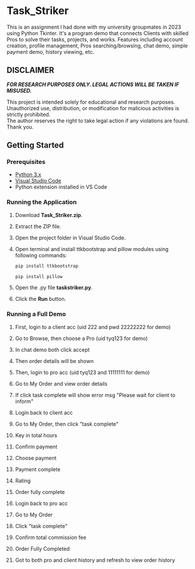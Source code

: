 # Task_Striker
This is an assignment I had done with my university groupmates in 2023 using Python Tkinter. It's a program demo that connects Clients with skilled Pros to solve their tasks, projects, and works. Features including account creation, profile management, Pros searching/browsing, chat demo, simple payment demo, history viewing, etc.

## DISCLAIMER

 ***FOR RESEARCH PURPOSES ONLY. LEGAL ACTIONS WILL BE TAKEN IF MISUSED.***

This project is intended solely for educational and research purposes.  
Unauthorized use, distribution, or modification for malicious activities is strictly prohibited.  
The author reserves the right to take legal action if any violations are found.
Thank you.

## Getting Started

### Prerequisites

- [Python 3.x](https://www.python.org/downloads/)
- [Visual Studio Code](https://code.visualstudio.com/)
- Python extension installed in VS Code

### Running the Application

1. Download **Task_Striker.zip**.
2. Extract the ZIP file.
3. Open the project folder in Visual Studio Code.
4. Open terminal and install ttkbootstrap and pillow modules using following commands:
   
    ```bash
   pip install ttkbootstrap
    ```
    ```bash
   pip install pillow
6. Open the .py file **taskstriker.py**.
7. Click the **Run** button.

### Running a Full Demo
1. First, login to a client acc (uid 222 and pwd 22222222 for demo)
2. Go to Browse, then choose a Pro (uid tyq123 for demo)
3. In chat demo both click accept
4. Then order details will be shown

5. Then, login to pro acc (uid tyq123 and 11111111 for demo)
6. Go to My Order and view order details
7. If click task complete will show error msg "Please wait for client to inform"

8. Login back to client acc
9. Go to My Order, then click "task complete"
10. Key in total hours
11. Confirm payment
12. Choose payment
13. Payment complete
14. Rating
15. Order fully complete

16. Login back to pro acc
17. Go to My Order
18. Click "task complete"
19. Confirm total commission fee
20. Order Fully Completed
21. Got to both pro and client history and refresh to view order history

